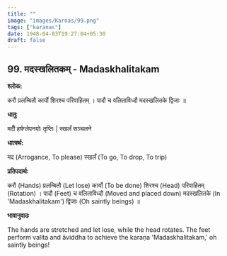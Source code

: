```yaml
---
title: ""
image: "images/Karnas/99.png"
tags: ["karanas"]
date: 1948-04-03T19:27:04+05:30
draft: false
---
```


## 99. मदस्खलितकम् - Madaskhalitakam

**श्लोक:**

करौ प्रलम्बितौ कार्यो शिरश्च परिवाहितम् । पादौ च वलिताविध्दौ मदस्खलितके द्विजाः ॥

**धातुः**

मदीँ हर्षग्लेपनयोः तृप्तिः |
स्खलँ सञ्चलने

**धात्वर्थ:**

मद (Arrogance, To please)
स्खलँ (To go, To drop, To trip)

**प्रतिपदार्थः**

करौ (Hands) प्रलम्बितौ (Let lose) कार्यो (To be done) शिरश्च (Head) परिवाहितम् (Rotation) । पादौ (Feet) च वलिताविध्दौ (Moved and placed down) मदस्खलितके (In 'Madaskhalitakam') द्विजाः (Oh saintly beings) ॥

**भावानुवादः**

The hands are stretched and let lose, while the head rotates. The feet perform valita and āviddha to achieve the karaṇa 'Madaskhalitakam,' oh saintly beings!
